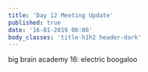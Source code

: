```yaml
---
title: 'Day 12 Meeting Update'
published: true
date: '16-01-2019 00:00'
body_classes: 'title-h1h2 header-dark'
---
```


big brain academy 16: electric boogaloo

